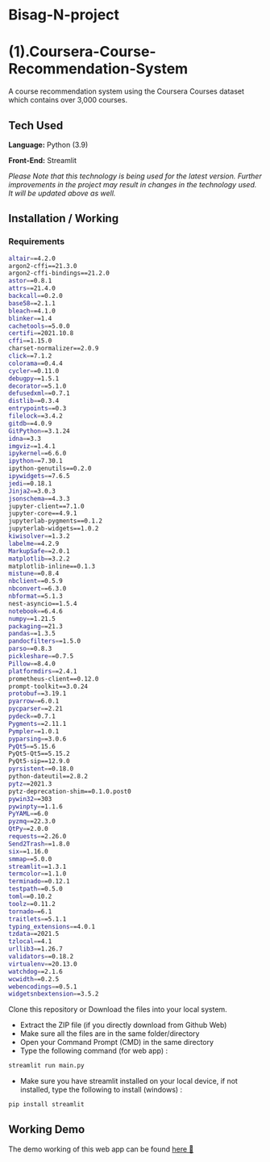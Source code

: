 # Bisag-N-project
# (1).Coursera-Course-Recommendation-System

A course recommendation system using the Coursera Courses dataset which contains over 3,000 courses. 


## Tech Used 

**Language:** Python (3.9)

**Front-End:** Streamlit

_Please Note that this technology is being used for the latest version. Further improvements in the project may result in changes in the technology used. It will be updated above as well._ 

## Installation / Working

### Requirements

```bash
altair==4.2.0
argon2-cffi==21.3.0
argon2-cffi-bindings==21.2.0
astor==0.8.1
attrs==21.4.0
backcall==0.2.0
base58==2.1.1
bleach==4.1.0
blinker==1.4
cachetools==5.0.0
certifi==2021.10.8
cffi==1.15.0
charset-normalizer==2.0.9
click==7.1.2
colorama==0.4.4
cycler==0.11.0
debugpy==1.5.1
decorator==5.1.0
defusedxml==0.7.1
distlib==0.3.4
entrypoints==0.3
filelock==3.4.2
gitdb==4.0.9
GitPython==3.1.24
idna==3.3
imgviz==1.4.1
ipykernel==6.6.0
ipython==7.30.1
ipython-genutils==0.2.0
ipywidgets==7.6.5
jedi==0.18.1
Jinja2==3.0.3
jsonschema==4.3.3
jupyter-client==7.1.0
jupyter-core==4.9.1
jupyterlab-pygments==0.1.2
jupyterlab-widgets==1.0.2
kiwisolver==1.3.2
labelme==4.2.9
MarkupSafe==2.0.1
matplotlib==3.2.2
matplotlib-inline==0.1.3
mistune==0.8.4
nbclient==0.5.9
nbconvert==6.3.0
nbformat==5.1.3
nest-asyncio==1.5.4
notebook==6.4.6
numpy==1.21.5
packaging==21.3
pandas==1.3.5
pandocfilters==1.5.0
parso==0.8.3
pickleshare==0.7.5
Pillow==8.4.0
platformdirs==2.4.1
prometheus-client==0.12.0
prompt-toolkit==3.0.24
protobuf==3.19.1
pyarrow==6.0.1
pycparser==2.21
pydeck==0.7.1
Pygments==2.11.1
Pympler==1.0.1
pyparsing==3.0.6
PyQt5==5.15.6
PyQt5-Qt5==5.15.2
PyQt5-sip==12.9.0
pyrsistent==0.18.0
python-dateutil==2.8.2
pytz==2021.3
pytz-deprecation-shim==0.1.0.post0
pywin32==303
pywinpty==1.1.6
PyYAML==6.0
pyzmq==22.3.0
QtPy==2.0.0
requests==2.26.0
Send2Trash==1.8.0
six==1.16.0
smmap==5.0.0
streamlit==1.3.1
termcolor==1.1.0
terminado==0.12.1
testpath==0.5.0
toml==0.10.2
toolz==0.11.2
tornado==6.1
traitlets==5.1.1
typing_extensions==4.0.1
tzdata==2021.5
tzlocal==4.1
urllib3==1.26.7
validators==0.18.2
virtualenv==20.13.0
watchdog==2.1.6
wcwidth==0.2.5
webencodings==0.5.1
widgetsnbextension==3.5.2
```

Clone this repository or Download the files into your local system. 

- Extract the ZIP file (if you directly download from Github Web)
- Make sure all the files are in the same folder/directory
- Open your Command Prompt (CMD) in the same directory 
- Type the following command (for web app) : 

```bash
streamlit run main.py
```

- Make sure you have streamlit installed on your local device, if not installed, type the following to install (windows) : 

```bash
pip install streamlit 
```

## Working Demo 

The demo working of this web app can be found [here 🔗]()
